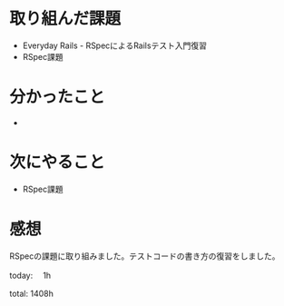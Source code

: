 #  取り組んだ課題
- Everyday Rails - RSpecによるRailsテスト入門復習
- RSpec課題

# 分かったこと
- 
  
# 次にやること
- RSpec課題


# 感想
RSpecの課題に取り組みました。テストコードの書き方の復習をしました。

today: 　1h

total: 1408h
